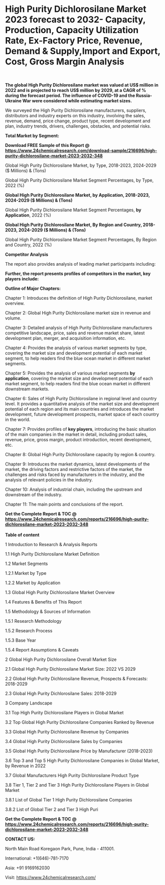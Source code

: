 <h1>High Purity Dichlorosilane Market 2023 forecast to 2032- Capacity, Production, Capacity Utilization Rate, Ex-Factory Price, Revenue, Demand & Supply,Import and Export, Cost, Gross Margin Analysis</h1><br/><p><strong>The global High Purity Dichlorosilane market was valued at US$ million in 2022 and is projected to reach US$ million by 2029, at a <strong>CAGR</strong> of % during the forecast period. The influence of COVID-19 and the Russia-Ukraine War were considered while estimating market sizes.</strong></p><p>We surveyed the High Purity Dichlorosilane manufacturers, suppliers, distributors and industry experts on this industry, involving the sales, revenue, demand, price change, product type, recent development and plan, industry trends, drivers, challenges, obstacles, and potential risks.</p><p><strong>Total Market by Segment:</strong></p><div><b>Download FREE Sample of this Report @ <a href="https://www.24chemicalresearch.com/download-sample/216696/high-purity-dichlorosilane-market-2023-2032-348">https://www.24chemicalresearch.com/download-sample/216696/high-purity-dichlorosilane-market-2023-2032-348</a></b></div><p>Global High Purity Dichlorosilane Market, by Type, 2018-2023, 2024-2029 ($ Millions) & (Tons)</p><p>Global High Purity Dichlorosilane Market Segment Percentages, by Type, 2022 (%)</p><p><strong>Global High Purity Dichlorosilane Market, <strong>by Application</strong>, 2018-2023, 2024-2029 ($ Millions) & (Tons)</strong></p><p>Global High Purity Dichlorosilane Market Segment Percentages, <strong>by Application</strong>, 2022 (%)</p><p><strong>Global High Purity Dichlorosilane Market, By Region and Country, 2018-2023, 2024-2029 ($ Millions) & (Tons)</strong></p><p>Global High Purity Dichlorosilane Market Segment Percentages, By Region and Country, 2022 (%)</p><p><strong>Competitor Analysis</strong></p><p>The report also provides analysis of leading market participants including:</p><p><strong>Further, the report presents profiles of competitors in the market, <strong>key players</strong> include:</strong></p><p><strong>Outline of Major Chapters:</strong></p><p>Chapter 1: Introduces the definition of High Purity Dichlorosilane, market overview.</p><p>Chapter 2: Global High Purity Dichlorosilane market size in revenue and volume.</p><p>Chapter 3: Detailed analysis of High Purity Dichlorosilane manufacturers competitive landscape, price, sales and revenue market share, latest development plan, merger, and acquisition information, etc.</p><p>Chapter 4: Provides the analysis of various market segments by type, covering the market size and development potential of each market segment, to help readers find the blue ocean market in different market segments.</p><p>Chapter 5: Provides the analysis of various market segments <strong>by application</strong>, covering the market size and development potential of each market segment, to help readers find the blue ocean market in different downstream markets.</p><p>Chapter 6: Sales of High Purity Dichlorosilane in regional level and country level. It provides a quantitative analysis of the market size and development potential of each region and its main countries and introduces the market development, future development prospects, market space of each country in the world.</p><p>Chapter 7: Provides profiles of <strong>key players</strong>, introducing the basic situation of the main companies in the market in detail, including product sales, revenue, price, gross margin, product introduction, recent development, etc.</p><p>Chapter 8: Global High Purity Dichlorosilane capacity by region & country.</p><p>Chapter 9: Introduces the market dynamics, latest developments of the market, the driving factors and restrictive factors of the market, the challenges and risks faced by manufacturers in the industry, and the analysis of relevant policies in the industry.</p><p>Chapter 10: Analysis of industrial chain, including the upstream and downstream of the industry.</p><p>Chapter 11: The main points and conclusions of the report.</p><div><b>Get the Complete Report & TOC @ <a href="https://www.24chemicalresearch.com/reports/216696/high-purity-dichlorosilane-market-2023-2032-348">https://www.24chemicalresearch.com/reports/216696/high-purity-dichlorosilane-market-2023-2032-348</a></b></div><br><b>Table of content</b><p>1 Introduction to Research & Analysis Reports<br />
 
  1.1 High Purity Dichlorosilane Market Definition<br />
 
  1.2 Market Segments<br />
 
  1.2.1 Market by Type<br />
 
  1.2.2 Market by Application<br />
 
  1.3 Global High Purity Dichlorosilane Market Overview<br />
 
  1.4 Features & Benefits of This Report<br />
 
  1.5 Methodology & Sources of Information<br />
 
  1.5.1 Research Methodology<br />
 
  1.5.2 Research Process<br />
 
  1.5.3 Base Year<br />
 
  1.5.4 Report Assumptions & Caveats<br />
 
 2 Global High Purity Dichlorosilane Overall Market Size<br />
 
  2.1 Global High Purity Dichlorosilane Market Size: 2022 VS 2029<br />
 
  2.2 Global High Purity Dichlorosilane Revenue, Prospects & Forecasts: 2018-2029<br />
 
  2.3 Global High Purity Dichlorosilane Sales: 2018-2029<br />
 
 3 Company Landscape<br />
 
  3.1 Top High Purity Dichlorosilane Players in Global Market<br />
 
  3.2 Top Global High Purity Dichlorosilane Companies Ranked by Revenue<br />
 
  3.3 Global High Purity Dichlorosilane Revenue by Companies<br />
 
  3.4 Global High Purity Dichlorosilane Sales by Companies<br />
 
  3.5 Global High Purity Dichlorosilane Price by Manufacturer (2018-2023)<br />
 
  3.6 Top 3 and Top 5 High Purity Dichlorosilane Companies in Global Market, by Revenue in 2022<br />
 
  3.7 Global Manufacturers High Purity Dichlorosilane Product Type<br />
 
  3.8 Tier 1, Tier 2 and Tier 3 High Purity Dichlorosilane Players in Global Market<br />
 
  3.8.1 List of Global Tier 1 High Purity Dichlorosilane Companies<br />
 
  3.8.2 List of Global Tier 2 and Tier 3 High Puri<br><div><b>Get the Complete Report & TOC @ <a href="https://www.24chemicalresearch.com/reports/216696/high-purity-dichlorosilane-market-2023-2032-348">https://www.24chemicalresearch.com/reports/216696/high-purity-dichlorosilane-market-2023-2032-348</a></b></div></p>
 
 <b>CONTACT US:</b><br>
 
 North Main Road Koregaon Park, Pune, India - 411001.<br/>
 
 International: +1(646)-781-7170<br/>
 
 Asia: +91 9169162030<br/>
 
 Visit: <a href="https://www.24chemicalresearch.com/">https://www.24chemicalresearch.com/</a>
 
 <br>